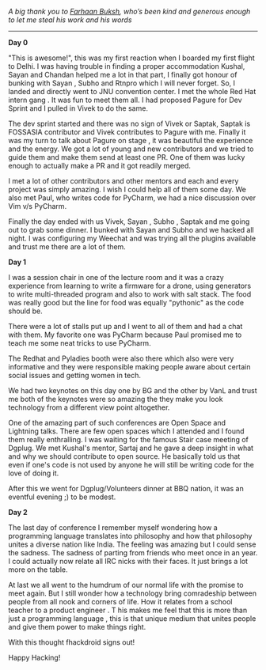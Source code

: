 *A big thank you to [Farhaan Buksh][1], who’s been kind and generous enough to let me steal his work and his words*


---
**Day 0**

"This is awesome!", this was my first reaction when I boarded my first flight to Delhi. I was having trouble in finding a proper accommodation Kushal, Sayan and Chandan helped me a lot in that part, I finally got honour of  bunking with Sayan , Subho and Rtnpro which I will never forget. So, I landed and directly went to JNU convention center. I met the whole  Red Hat intern gang . It was fun to meet them all. I had proposed Pagure for Dev Sprint and I pulled in Vivek to do the same.

The dev sprint started and there was no sign of Vivek or Saptak, Saptak is FOSSASIA contributor and Vivek  contributes to Pagure with me. Finally it was my turn to talk about Pagure on stage , it was beautiful  the experience and the energy.  We got a lot of young and new contributors and we tried to guide them and make them send at least one PR.  One of them was lucky enough to actually make a PR and it got readily merged.

I met a lot of other contributors and other mentors and each and every project was simply amazing. I wish I could help all of them some day. We also met Paul, who writes code for PyCharm, we had a nice discussion over Vim v/s PyCharm.

Finally the day ended with us Vivek, Sayan , Subho  , Saptak and me going out to grab some dinner. I bunked with Sayan and Subho and we hacked all night. I was configuring my Weechat and was trying all the plugins available and trust me there are a lot of them.

**Day 1**

I was a session chair in one of the lecture room and it was a crazy experience from learning to write a firmware for a drone, using generators to write multi-threaded program and also to work with salt stack. The food was really good but the line for food was equally "pythonic" as the code should be.

There were a lot of stalls put up and I went to all of them and had a chat with them. My favorite one was PyCharm because Paul promised me to teach me some neat tricks to use PyCharm.

The Redhat and Pyladies booth were also there which also were very informative and they were responsible making people aware about certain social issues and getting women in tech.

We had two keynotes on this day one by BG and the other by VanL and trust me both of the keynotes were so amazing the they make you look technology from a different view point altogether.

One of the amazing part of such conferences are Open Space and Lightning talks. There are few open spaces which I attended and I found them really enthralling. I was waiting for the famous Stair case meeting of Dgplug.  We met Kushal's mentor, Sartaj and he gave a deep insight in what and why we should contribute to open source. He basically told us that even if one's code is not used by anyone he will still be writing code for the love of doing it.

After this we went for Dgplug/Volunteers  dinner at BBQ nation, it was an eventful evening ;) to be modest.

**Day 2** 

The last day of conference I remember myself wondering how a programming language translates into philosophy and how that philosophy unites a diverse nation like India. The feeling was amazing but I could sense the sadness. The sadness of parting from friends who meet once in an year. I could actually now relate all IRC nicks with their faces. It just brings a lot more on the table.

At last we all went to the humdrum of our normal life with the promise to meet again. But I still wonder how a technology bring comradeship between people from all nook and corners of life. How it relates from a school teacher to a product engineer . T his makes  me feel that this is more than just a programming language , this is that unique medium that unites people and give them power to make things right.

With this thought fhackdroid signs out!

Happy Hacking!
















[1]: https://farhaanbukhsh.wordpress.com